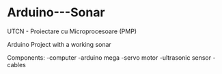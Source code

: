 # Arduino---Sonar

UTCN - Proiectare cu Microprocesoare (PMP)

Arduino Project with a working sonar

Components:
  -computer
  -arduino mega
  -servo motor
  -ultrasonic sensor
  -cables
